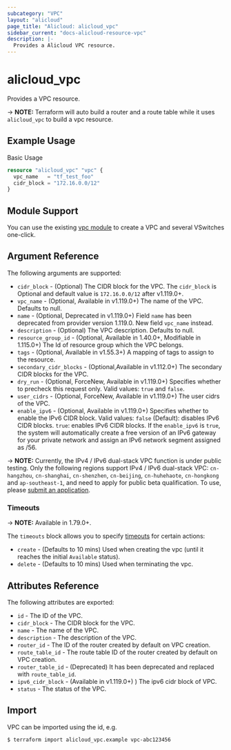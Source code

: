 ```yaml
---
subcategory: "VPC"
layout: "alicloud"
page_title: "Alicloud: alicloud_vpc"
sidebar_current: "docs-alicloud-resource-vpc"
description: |-
  Provides a Alicloud VPC resource.
---
```


# alicloud\_vpc

Provides a VPC resource.

-> **NOTE:** Terraform will auto build a router and a route table while it uses `alicloud_vpc` to build a vpc resource.

## Example Usage

Basic Usage

```terraform
resource "alicloud_vpc" "vpc" {
  vpc_name   = "tf_test_foo"
  cidr_block = "172.16.0.0/12"
}
```

## Module Support

You can use the existing [vpc module](https://registry.terraform.io/modules/alibaba/vpc/alicloud) 
to create a VPC and several VSwitches one-click.

## Argument Reference

The following arguments are supported:

* `cidr_block` - (Optional) The CIDR block for the VPC. The `cidr_block` is Optional and default value is `172.16.0.0/12` after v1.119.0+.
* `vpc_name` - (Optional, Available in v1.119.0+) The name of the VPC. Defaults to null.
* `name` - (Optional, Deprecated in v1.119.0+) Field `name` has been deprecated from provider version 1.119.0. New field `vpc_name` instead.
* `description` - (Optional) The VPC description. Defaults to null.
* `resource_group_id` - (Optional, Available in 1.40.0+, Modifiable in 1.115.0+) The Id of resource group which the VPC belongs.
* `tags` - (Optional, Available in v1.55.3+) A mapping of tags to assign to the resource.
* `secondary_cidr_blocks` - (Optional,Available in v1.112.0+) The secondary CIDR blocks for the VPC.
* `dry_run` - (Optional, ForceNew, Available in v1.119.0+) Specifies whether to precheck this request only. Valid values: `true` and `false`.
* `user_cidrs` - (Optional, ForceNew, Available in v1.119.0+) The user cidrs of the VPC.
* `enable_ipv6` - (Optional, Available in v1.119.0+) Specifies whether to enable the IPv6 CIDR block. Valid values: `false` (Default): disables IPv6 CIDR blocks. `true`: enables IPv6 CIDR blocks. If the `enable_ipv6` is `true`, the system will automatically create a free version of an IPv6 gateway for your private network and assign an IPv6 network segment assigned as /56.

-> **NOTE:** Currently, the IPv4 / IPv6 dual-stack VPC function is under public testing. Only the following regions support IPv4 / IPv6 dual-stack VPC: `cn-hangzhou`, `cn-shanghai`, `cn-shenzhen`, `cn-beijing`, `cn-huhehaote`, `cn-hongkong` and `ap-southeast-1`, and need to apply for public beta qualification. To use, please [submit an application](https://help.aliyun.com/document_detail/100334.html).

### Timeouts

-> **NOTE:** Available in 1.79.0+.

The `timeouts` block allows you to specify [timeouts](https://www.terraform.io/docs/configuration-0-11/resources.html#timeouts) for certain actions:

* `create` - (Defaults to 10 mins) Used when creating the vpc (until it reaches the initial `Available` status). 
* `delete` - (Defaults to 10 mins) Used when terminating the vpc. 

## Attributes Reference

The following attributes are exported:

* `id` - The ID of the VPC.
* `cidr_block` - The CIDR block for the VPC.
* `name` - The name of the VPC.
* `description` - The description of the VPC.
* `router_id` - The ID of the router created by default on VPC creation.
* `route_table_id` - The route table ID of the router created by default on VPC creation.
* `router_table_id` - (Deprecated) It has been deprecated and replaced with `route_table_id`.
* `ipv6_cidr_block` - (Available in v1.119.0+) ) The ipv6 cidr block of VPC.
* `status` - The status of the VPC.

## Import

VPC can be imported using the id, e.g.

```
$ terraform import alicloud_vpc.example vpc-abc123456
```


